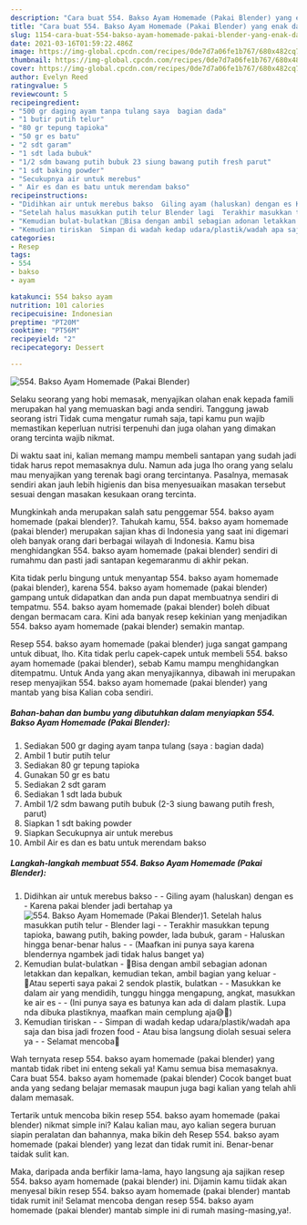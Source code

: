 ```yaml
---
description: "Cara buat 554. Bakso Ayam Homemade (Pakai Blender) yang enak dan Mudah Dibuat"
title: "Cara buat 554. Bakso Ayam Homemade (Pakai Blender) yang enak dan Mudah Dibuat"
slug: 1154-cara-buat-554-bakso-ayam-homemade-pakai-blender-yang-enak-dan-mudah-dibuat
date: 2021-03-16T01:59:22.486Z
image: https://img-global.cpcdn.com/recipes/0de7d7a06fe1b767/680x482cq70/554-bakso-ayam-homemade-pakai-blender-foto-resep-utama.jpg
thumbnail: https://img-global.cpcdn.com/recipes/0de7d7a06fe1b767/680x482cq70/554-bakso-ayam-homemade-pakai-blender-foto-resep-utama.jpg
cover: https://img-global.cpcdn.com/recipes/0de7d7a06fe1b767/680x482cq70/554-bakso-ayam-homemade-pakai-blender-foto-resep-utama.jpg
author: Evelyn Reed
ratingvalue: 5
reviewcount: 5
recipeingredient:
- "500 gr daging ayam tanpa tulang saya  bagian dada"
- "1 butir putih telur"
- "80 gr tepung tapioka"
- "50 gr es batu"
- "2 sdt garam"
- "1 sdt lada bubuk"
- "1/2 sdm bawang putih bubuk 23 siung bawang putih fresh parut"
- "1 sdt baking powder"
- "Secukupnya air untuk merebus"
- " Air es dan es batu untuk merendam bakso"
recipeinstructions:
- "Didihkan air untuk merebus bakso  Giling ayam (haluskan) dengan es Karena pakai blender jadi bertahap ya"
- "Setelah halus masukkan putih telur Blender lagi  Terakhir masukkan tepung tapioka, bawang putih, baking powder, lada bubuk, garam Haluskan hingga benar-benar halus  (Maafkan ini punya saya karena blendernya ngambek jadi tidak halus banget ya)"
- "Kemudian bulat-bulatkan 🔹Bisa dengan ambil sebagian adonan letakkan dan kepalkan, kemudian tekan, ambil bagian yang keluar 🔹Atau seperti saya pakai 2 sendok plastik, bulatkan  Masukkan ke dalam air yang mendidih, tunggu hingga mengapung, angkat, masukkan ke air es  (Ini punya saya es batunya kan ada di dalam plastik. Lupa nda dibuka plastiknya, maafkan main cemplung aja😅🙏)"
- "Kemudian tiriskan  Simpan di wadah kedap udara/plastik/wadah apa saja dan bisa jadi frozen food Atau bisa langsung diolah sesuai selera ya  Selamat mencoba💜"
categories:
- Resep
tags:
- 554
- bakso
- ayam

katakunci: 554 bakso ayam 
nutrition: 101 calories
recipecuisine: Indonesian
preptime: "PT20M"
cooktime: "PT56M"
recipeyield: "2"
recipecategory: Dessert

---
```



![554. Bakso Ayam Homemade (Pakai Blender)](https://img-global.cpcdn.com/recipes/0de7d7a06fe1b767/680x482cq70/554-bakso-ayam-homemade-pakai-blender-foto-resep-utama.jpg)

Selaku seorang yang hobi memasak, menyajikan olahan enak kepada famili merupakan hal yang memuaskan bagi anda sendiri. Tanggung jawab seorang istri Tidak cuma mengatur rumah saja, tapi kamu pun wajib memastikan keperluan nutrisi terpenuhi dan juga olahan yang dimakan orang tercinta wajib nikmat.

Di waktu  saat ini, kalian memang mampu membeli santapan yang sudah jadi tidak harus repot memasaknya dulu. Namun ada juga lho orang yang selalu mau menyajikan yang terenak bagi orang tercintanya. Pasalnya, memasak sendiri akan jauh lebih higienis dan bisa menyesuaikan masakan tersebut sesuai dengan masakan kesukaan orang tercinta. 



Mungkinkah anda merupakan salah satu penggemar 554. bakso ayam homemade (pakai blender)?. Tahukah kamu, 554. bakso ayam homemade (pakai blender) merupakan sajian khas di Indonesia yang saat ini digemari oleh banyak orang dari berbagai wilayah di Indonesia. Kamu bisa menghidangkan 554. bakso ayam homemade (pakai blender) sendiri di rumahmu dan pasti jadi santapan kegemaranmu di akhir pekan.

Kita tidak perlu bingung untuk menyantap 554. bakso ayam homemade (pakai blender), karena 554. bakso ayam homemade (pakai blender) gampang untuk didapatkan dan anda pun dapat membuatnya sendiri di tempatmu. 554. bakso ayam homemade (pakai blender) boleh dibuat dengan bermacam cara. Kini ada banyak resep kekinian yang menjadikan 554. bakso ayam homemade (pakai blender) semakin mantap.

Resep 554. bakso ayam homemade (pakai blender) juga sangat gampang untuk dibuat, lho. Kita tidak perlu capek-capek untuk membeli 554. bakso ayam homemade (pakai blender), sebab Kamu mampu menghidangkan ditempatmu. Untuk Anda yang akan menyajikannya, dibawah ini merupakan resep menyajikan 554. bakso ayam homemade (pakai blender) yang mantab yang bisa Kalian coba sendiri.

<!--inarticleads1-->

##### Bahan-bahan dan bumbu yang dibutuhkan dalam menyiapkan 554. Bakso Ayam Homemade (Pakai Blender):

1. Sediakan 500 gr daging ayam tanpa tulang (saya : bagian dada)
1. Ambil 1 butir putih telur
1. Sediakan 80 gr tepung tapioka
1. Gunakan 50 gr es batu
1. Sediakan 2 sdt garam
1. Sediakan 1 sdt lada bubuk
1. Ambil 1/2 sdm bawang putih bubuk (2-3 siung bawang putih fresh, parut)
1. Siapkan 1 sdt baking powder
1. Siapkan Secukupnya air untuk merebus
1. Ambil  Air es dan es batu untuk merendam bakso




<!--inarticleads2-->

##### Langkah-langkah membuat 554. Bakso Ayam Homemade (Pakai Blender):

1. Didihkan air untuk merebus bakso -  - Giling ayam (haluskan) dengan es - Karena pakai blender jadi bertahap ya
<img src="https://img-global.cpcdn.com/steps/1245c1c34637c9b2/160x128cq70/554-bakso-ayam-homemade-pakai-blender-langkah-memasak-1-foto.jpg" alt="554. Bakso Ayam Homemade (Pakai Blender)">1. Setelah halus masukkan putih telur - Blender lagi -  - Terakhir masukkan tepung tapioka, bawang putih, baking powder, lada bubuk, garam - Haluskan hingga benar-benar halus -  - (Maafkan ini punya saya karena blendernya ngambek jadi tidak halus banget ya)
1. Kemudian bulat-bulatkan - 🔹Bisa dengan ambil sebagian adonan letakkan dan kepalkan, kemudian tekan, ambil bagian yang keluar - 🔹Atau seperti saya pakai 2 sendok plastik, bulatkan -  - Masukkan ke dalam air yang mendidih, tunggu hingga mengapung, angkat, masukkan ke air es -  - (Ini punya saya es batunya kan ada di dalam plastik. Lupa nda dibuka plastiknya, maafkan main cemplung aja😅🙏)
1. Kemudian tiriskan -  - Simpan di wadah kedap udara/plastik/wadah apa saja dan bisa jadi frozen food - Atau bisa langsung diolah sesuai selera ya -  - Selamat mencoba💜




Wah ternyata resep 554. bakso ayam homemade (pakai blender) yang mantab tidak ribet ini enteng sekali ya! Kamu semua bisa memasaknya. Cara buat 554. bakso ayam homemade (pakai blender) Cocok banget buat anda yang sedang belajar memasak maupun juga bagi kalian yang telah ahli dalam memasak.

Tertarik untuk mencoba bikin resep 554. bakso ayam homemade (pakai blender) nikmat simple ini? Kalau kalian mau, ayo kalian segera buruan siapin peralatan dan bahannya, maka bikin deh Resep 554. bakso ayam homemade (pakai blender) yang lezat dan tidak rumit ini. Benar-benar taidak sulit kan. 

Maka, daripada anda berfikir lama-lama, hayo langsung aja sajikan resep 554. bakso ayam homemade (pakai blender) ini. Dijamin kamu tiidak akan menyesal bikin resep 554. bakso ayam homemade (pakai blender) mantab tidak rumit ini! Selamat mencoba dengan resep 554. bakso ayam homemade (pakai blender) mantab simple ini di rumah masing-masing,ya!.

